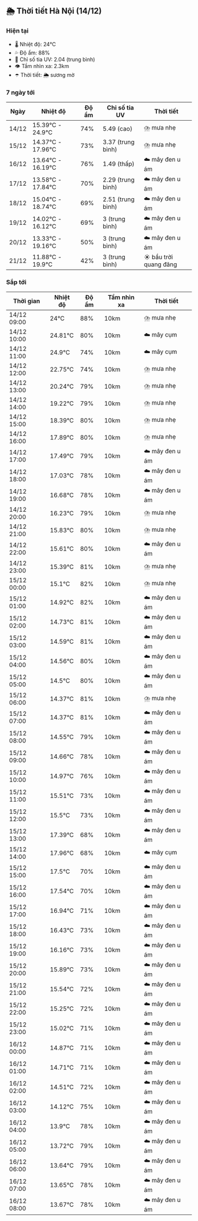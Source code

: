 ## 🌦️ Thời tiết Hà Nội (14/12)

### Hiện tại

- 🌡️ Nhiệt độ: 24℃
- 💦 Độ ẩm: 88%
- 🌟 Chỉ số tia UV: 2.04 (trung bình)
- 👁️ Tầm nhìn xa: 2.3km
- ☂️ Thời tiết: 🌦️ sương mờ

### 7 ngày tới

| Ngày | Nhiệt độ | Độ ẩm | Chỉ số tia UV | Thời tiết |
| --- | --- | --- | --- | --- |
| 14/12 | 15.39℃ - 24.9℃ | 74% | 5.49 (cao) | ⛈️ mưa nhẹ |
| 15/12 | 14.37℃ - 17.96℃ | 73% | 3.37 (trung bình) | ⛈️ mưa nhẹ |
| 16/12 | 13.64℃ - 16.19℃ | 76% | 1.49 (thấp) | ☁️ mây đen u ám |
| 17/12 | 13.58℃ - 17.84℃ | 70% | 2.29 (trung bình) | ☁️ mây đen u ám |
| 18/12 | 15.04℃ - 18.74℃ | 69% | 2.51 (trung bình) | ☁️ mây đen u ám |
| 19/12 | 14.02℃ - 16.12℃ | 69% | 3 (trung bình) | ☁️ mây đen u ám |
| 20/12 | 13.33℃ - 19.16℃ | 50% | 3 (trung bình) | ☁️ mây đen u ám |
| 21/12 | 11.88℃ - 19.9℃ | 42% | 3 (trung bình) | ☀️ bầu trời quang đãng |

### Sắp tới

| Thời gian | Nhiệt độ | Độ ẩm | Tầm nhìn xa | Thời tiết |
| --- | --- | --- | --- | --- |
| 14/12 09:00 | 24℃ | 88% | 10km | ⛈️ mưa nhẹ |
| 14/12 10:00 | 24.81℃ | 80% | 10km | ☁️ mây cụm |
| 14/12 11:00 | 24.9℃ | 74% | 10km | ☁️ mây cụm |
| 14/12 12:00 | 22.75℃ | 74% | 10km | ⛈️ mưa nhẹ |
| 14/12 13:00 | 20.24℃ | 79% | 10km | ⛈️ mưa nhẹ |
| 14/12 14:00 | 19.22℃ | 79% | 10km | ⛈️ mưa nhẹ |
| 14/12 15:00 | 18.39℃ | 80% | 10km | ⛈️ mưa nhẹ |
| 14/12 16:00 | 17.89℃ | 80% | 10km | ⛈️ mưa nhẹ |
| 14/12 17:00 | 17.49℃ | 79% | 10km | ☁️ mây đen u ám |
| 14/12 18:00 | 17.03℃ | 78% | 10km | ☁️ mây đen u ám |
| 14/12 19:00 | 16.68℃ | 78% | 10km | ☁️ mây đen u ám |
| 14/12 20:00 | 16.23℃ | 79% | 10km | ⛈️ mưa nhẹ |
| 14/12 21:00 | 15.83℃ | 80% | 10km | ⛈️ mưa nhẹ |
| 14/12 22:00 | 15.61℃ | 80% | 10km | ☁️ mây đen u ám |
| 14/12 23:00 | 15.39℃ | 81% | 10km | ⛈️ mưa nhẹ |
| 15/12 00:00 | 15.1℃ | 82% | 10km | ⛈️ mưa nhẹ |
| 15/12 01:00 | 14.92℃ | 82% | 10km | ☁️ mây đen u ám |
| 15/12 02:00 | 14.73℃ | 81% | 10km | ☁️ mây đen u ám |
| 15/12 03:00 | 14.59℃ | 81% | 10km | ☁️ mây đen u ám |
| 15/12 04:00 | 14.56℃ | 80% | 10km | ☁️ mây đen u ám |
| 15/12 05:00 | 14.5℃ | 80% | 10km | ☁️ mây đen u ám |
| 15/12 06:00 | 14.37℃ | 81% | 10km | ⛈️ mưa nhẹ |
| 15/12 07:00 | 14.37℃ | 81% | 10km | ☁️ mây đen u ám |
| 15/12 08:00 | 14.55℃ | 79% | 10km | ☁️ mây đen u ám |
| 15/12 09:00 | 14.66℃ | 78% | 10km | ☁️ mây đen u ám |
| 15/12 10:00 | 14.97℃ | 76% | 10km | ☁️ mây đen u ám |
| 15/12 11:00 | 15.51℃ | 73% | 10km | ☁️ mây đen u ám |
| 15/12 12:00 | 15.5℃ | 73% | 10km | ☁️ mây đen u ám |
| 15/12 13:00 | 17.39℃ | 68% | 10km | ☁️ mây đen u ám |
| 15/12 14:00 | 17.96℃ | 68% | 10km | ☁️ mây cụm |
| 15/12 15:00 | 17.5℃ | 70% | 10km | ☁️ mây đen u ám |
| 15/12 16:00 | 17.54℃ | 70% | 10km | ☁️ mây đen u ám |
| 15/12 17:00 | 16.94℃ | 71% | 10km | ☁️ mây đen u ám |
| 15/12 18:00 | 16.43℃ | 73% | 10km | ☁️ mây đen u ám |
| 15/12 19:00 | 16.16℃ | 73% | 10km | ☁️ mây đen u ám |
| 15/12 20:00 | 15.89℃ | 73% | 10km | ☁️ mây đen u ám |
| 15/12 21:00 | 15.54℃ | 72% | 10km | ☁️ mây đen u ám |
| 15/12 22:00 | 15.25℃ | 72% | 10km | ☁️ mây đen u ám |
| 15/12 23:00 | 15.02℃ | 71% | 10km | ☁️ mây đen u ám |
| 16/12 00:00 | 14.87℃ | 71% | 10km | ☁️ mây đen u ám |
| 16/12 01:00 | 14.71℃ | 71% | 10km | ☁️ mây đen u ám |
| 16/12 02:00 | 14.51℃ | 72% | 10km | ☁️ mây đen u ám |
| 16/12 03:00 | 14.12℃ | 75% | 10km | ☁️ mây đen u ám |
| 16/12 04:00 | 13.9℃ | 78% | 10km | ☁️ mây đen u ám |
| 16/12 05:00 | 13.72℃ | 79% | 10km | ☁️ mây đen u ám |
| 16/12 06:00 | 13.64℃ | 79% | 10km | ☁️ mây đen u ám |
| 16/12 07:00 | 13.65℃ | 78% | 10km | ☁️ mây đen u ám |
| 16/12 08:00 | 13.67℃ | 78% | 10km | ☁️ mây đen u ám |
